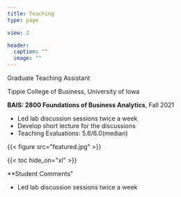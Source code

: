 ```yaml
---
title: Teaching
type: page

view: 2

header:
  caption: ""
  image: ""
---
```


Graduate Teaching Assistant

Tippie College of Business, University of Iowa

**BAIS: 2800 Foundations of Business Analytics**, Fall 2021

- Led lab discussion sessions twice a week
- Develop short lecture for the discussions
- Teaching Evaluations: 5.6/6.0(median)

{{< figure src="featured.jpg" >}}

{{< toc hide_on="xl" >}}

**Student Comments"

- Led lab discussion sessions twice a week
